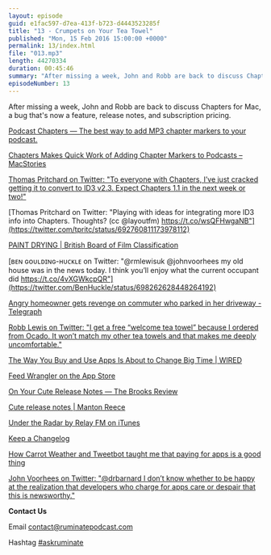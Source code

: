 ```yaml
---
layout: episode
guid: e1fac597-d7ea-413f-b723-d4443523285f
title: "13 - Crumpets on Your Tea Towel"
published: "Mon, 15 Feb 2016 15:00:00 +0000"
permalink: 13/index.html
file: "013.mp3"
length: 44270334
duration: 00:45:46
summary: "After missing a week, John and Robb are back to discuss Chapters for Mac, a bug that's now a feature, release notes, and subscription pricing."
episodeNumber: 13
---
```


After missing a week, John and Robb are back to discuss Chapters for Mac, a bug that's now a feature, release notes, and subscription pricing.

[Podcast Chapters — The best way to add MP3 chapter markers to your podcast.](http://chaptersapp.com/)

[Chapters Makes Quick Work of Adding Chapter Markers to Podcasts – MacStories](https://www.macstories.net/reviews/chapters-makes-quick-work-of-adding-chapter-markers-to-podcasts/)

[Thomas Pritchard on Twitter: "To everyone with Chapters, I’ve just cracked getting it to convert to ID3 v2.3. Expect Chapters 1.1 in the next week or two!"](https://twitter.com/tpritc/status/692333127272894464)

[Thomas Pritchard on Twitter: "Playing with ideas for integrating more ID3 info into Chapters. Thoughts? (cc @layoutfm) https://t.co/wsQFHwgaNB"](https://twitter.com/tpritc/status/692760811173978112)

[PAINT DRYING | British Board of Film Classification](http://www.bbfc.co.uk/releases/paint-drying-2016)

[ʙᴇɴ ɢᴏᴜʟᴅɪɴɢ-ʜᴜᴄᴋʟᴇ on Twitter: "@rmlewisuk @johnvoorhees my old house was in the news today. I think you’ll enjoy what the current occupant did https://t.co/4vXGWkcpQR"](https://twitter.com/BenHuckle/status/698262628448264192)

[Angry homeowner gets revenge on commuter who parked in her driveway - Telegraph](http://www.telegraph.co.uk/news/newstopics/howaboutthat/12154142/Angry-homeowner-gets-revenge-on-commuter-who-parked-in-her-driveway.html?sf20801997=1)

[Robb Lewis on Twitter: "I get a free “welcome tea towel” because I ordered from Ocado. It won’t match my other tea towels and that makes me deeply uncomfortable."](https://twitter.com/rmlewisuk/status/695603490761134080)

[The Way You Buy and Use Apps Is About to Change Big Time | WIRED](http://www.wired.com/2016/01/the-way-you-buy-and-use-apps-is-about-to-change-big-time/)

[Feed Wrangler on the App Store](https://itunes.apple.com/us/app/feed-wrangler/id634486174?mt=8)

[On Your Cute Release Notes — The Brooks Review](https://brooksreview.net/2016/01/release-notes/)

[Cute release notes | Manton Reece](http://www.manton.org/2016/02/cute-release-notes.html)

[Under the Radar by Relay FM on iTunes](https://itunes.apple.com/gb/podcast/under-the-radar/id1055685246?mt=2&i=361537506&ign-mpt=uo%3D4)

[Keep a Changelog](http://keepachangelog.com/)

[How Carrot Weather and Tweetbot taught me that paying for apps is a good thing](http://thenextweb.com/apps/2016/02/03/how-carrot-weather-and-tweetbot-taught-me-that-paying-for-apps-is-a-good-thing/)

[John Voorhees on Twitter: "@drbarnard I don’t know whether to be happy at the realization that developers who charge for apps care or despair that this is newsworthy."](https://twitter.com/johnvoorhees/status/694996705008357377)

**Contact Us**

Email [contact@ruminatepodcast.com](mailto:contact@ruminatepodcast.com)

Hashtag [#askruminate](https://twitter.com/search?q=askruminate)
